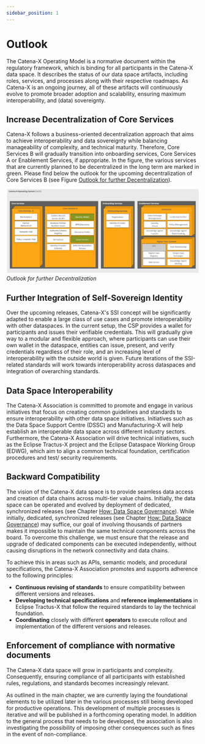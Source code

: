 ```yaml
---
sidebar_position: 1
---
```

# Outlook

The Catena-X Operating Model is a normative document within the regulatory framework, which is binding for all participants in the Catena-X data space. It describes the status of our data space artifacts, including roles, services, and processes along with their respective roadmaps. As Catena-X is an ongoing journey, all of these artifacts will continuously evolve to promote broader adoption and scalability, ensuring maximum interoperability, and (data) sovereignty.

## Increase Decentralization of Core Services

Catena-X follows a business-oriented decentralization approach that aims to achieve interoperability and data sovereignty while balancing manageability of complexity, and technical maturity. Therefore, Core Services B will gradually transition into onboarding services, Core Services A or Enablement Services, if appropriate. In the figure, the various services that are currently planned to be decentralized in the long term are marked in green. Please find below the outlook for the upcoming decentralization of Core Services B (see Figure [Outlook for further Decentralization](./outlook.md#increase-decentralization-of-core-services)).

![image](./assets/outlook-for-further-decentralization.png)  
*Outlook for further Decentralization*

## Further Integration of Self-Sovereign Identity

Over the upcoming releases, Catena-X's SSI concept will be significantly adapted to enable a large class of use cases and promote interoperability with other dataspaces.
In the current setup, the CSP provides a wallet for participants and issues their verifiable credentials.
This will gradually give way to a modular and flexible approach, where participants can use their own wallet in the dataspace, entities can issue, present, and verify credentials regardless of their role, and an increasing level of interoperability with the outside world is given.
Future iterations of the SSI-related standards will work towards interoperability across dataspaces and integration of overarching standards.

## Data Space Interoperability

The Catena-X Association is committed to promote and engage in various initiatives that focus on creating common guidelines and standards to ensure interoperability with other data space initiatives. Initiatives such as the Data Space Support Centre (DSSC) and Manufacturing-X will help establish an interoperable data space across different industry sectors. Furthermore, the Catena-X Association will drive technical initiatives, such as the Eclipse Tractus-X project and the Eclipse Dataspace Working Group (EDWG), which aim to align a common technical foundation, certification procedures and test/ security requirements.

## Backward Compatibility

The vision of the Catena-X data space is to provide seamless data access and creation of data chains across multi-tier value chains. Initially, the data space can be operated and evolved by deployment of dedicated, synchronized releases (see Chapter [How: Data Space Governance](./../how-data-space-governance/how-data-space-governance.md)). While initially, dedicated, synchronized releases (see Chapter [How: Data Space Governance](./../how-data-space-governance/how-data-space-governance.md)) may suffice, our goal of involving thousands of partners makes it impossible to maintain the same technical components across the board. To overcome this challenge, we must ensure that the release and upgrade of dedicated components can be executed independently, without causing disruptions in the network connectivity and data chains.

To achieve this in areas such as APIs, semantic models, and procedural specifications, the Catena-X Association promotes and supports adherence to the following principles:

- **Continuous revising of standards** to ensure compatibility between different versions and releases.
- **Developing technical specifications** and **reference implementations** in Eclipse Tractus-X that follow the required standards to lay the technical foundation.
- **Coordinating** closely with different **operators** to execute rollout and implementation of the different versions and releases.

## Enforcement of compliance with normative documents

The Catena-X data space will grow in participants and complexity. Consequently, ensuring compliance of all participants with established rules, regulations, and standards becomes increasingly relevant.

As outlined in the main chapter, we are currently laying the foundational elements to be utilized later in the various processes still being developed for productive operations. This development of multiple processes is iterative and will be published in a forthcoming operating model. In addition to the general process that needs to be developed, the association is also investigating the possibility of imposing other consequences such as fines in the event of non-compliance.
